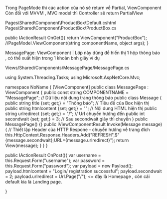Trong PageMode thì các action của nó sẽ return về Partial, ViewComponent
Còn đối với MVVM , MVC model thì Controller sẽ return PartialView


Pages\Shared\Component\ProductBox\Default.cshtml
Pages\Shared\Component\ProductBox\ProductBox.cs

public IActionResult OnGet(){
    return ViewComponent("ProductBox");
    //PageModel.ViewComponent(string componentName, object args);
}

MessagePage: ViewComponent | Lớp này dùng để hiển thị 1 hộp thông báo , có thể xuất hiện trong 1 khoản bnh giây ví dụ

Views/Shared/Components/MessagePage/MessagePage.cs

using System.Threading.Tasks;
using Microsoft.AspNetCore.Mvc;

namespace NoName
{
    [ViewComponent]
    public class MessagePage : ViewComponent
    {
        public const string COMPONENTNAME = "MessagePage";
        // Dữ liệu nội dung trang thông báo
        public class Message {
            public string title {set; get;} = "Thông báo";     // Tiêu đề của Box hiện thị
            public string htmlcontent {set; get;} = "";         // Nội dung HTML hiện thị
            public string urlredirect {set; get;} = "/";        // Url chuyển hướng đến
            public int secondwait {set; get;} = 3;              // Sau secondwait giây thì chuyển
        }
        public MessagePage() {}
        public IViewComponentResult Invoke(Message message) {
            // Thiết lập Header của HTTP Respone - chuyển hướng về trang đích
            this.HttpContext.Response.Headers.Add("REFRESH",$"{message.secondwait};URL={message.urlredirect}");
            return  View(message);
        }
    }
}


public IActionResult OnPost(){
    var username = this.Request.Form("username");
    var password = this.Request.Form("password");
    var payload = new Payload();
    payload.htmlcontent = "Login/ registration successful";
    payload.secondwait = 2;
    payload.urlredirect = Url.Page("/"); <= đây là Homepage , còn cái default kia là Landing page.

}
